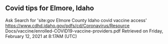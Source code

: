 ## Covid tips for Elmore, Idaho

Ask Search for 'site:gov Elmore County Idaho covid vaccine access'
https://www.cdhd.idaho.gov/pdfs/cd/Coronavirus/Resource Docs/vaccine/enrolled-COVID19-vaccine-providers.pdf
Retrieved on Friday, February 12, 2021 at 8:17AM (UTC)